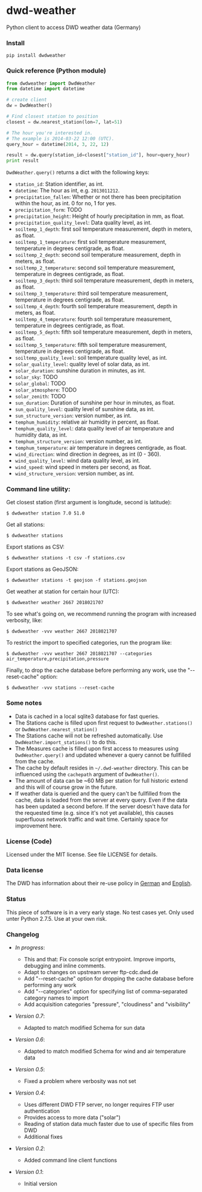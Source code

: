 dwd-weather
===========

Python client to access DWD weather data (Germany)

### Install

    pip install dwdweather


### Quick reference (Python module)

```python
from dwdweather import DwdWeather
from datetime import datetime

# create client
dw = DwdWeather()

# Find closest station to position
closest = dw.nearest_station(lon=7, lat=51)

# The hour you're interested in.
# The example is 2014-03-22 12:00 (UTC).
query_hour = datetime(2014, 3, 22, 12)

result = dw.query(station_id=closest["station_id"], hour=query_hour)
print result
```

`DwdWeather.query()` returns a dict with the following keys:

* `station_id`: Station identifier, as int.
* `datetime`: The hour as int, e.g. `2013011212`.
* `precipitation_fallen`: Whether or not there has been precipitation within the hour, as int. 0 for no, 1 for yes.
* `precipitation_form`: TODO
* `precipitation_height`: Height of hourly precipitation in mm, as float.
* `precipitation_quality_level`: Data quality level, as int.
* `soiltemp_1_depth`: first soil temperature measurement, depth in meters, as float.
* `soiltemp_1_temperature`: first soil temperature measurement, temperature in degrees centigrade, as float.
* `soiltemp_2_depth`: second soil temperature measurement, depth in meters, as float.
* `soiltemp_2_temperature`: second soil temperature measurement, temperature in degrees centigrade, as float.
* `soiltemp_3_depth`: third soil temperature measurement, depth in meters, as float.
* `soiltemp_3_temperature`: third soil temperature measurement, temperature in degrees centigrade, as float.
* `soiltemp_4_depth`: fourth soil temperature measurement, depth in meters, as float.
* `soiltemp_4_temperature`: fourth soil temperature measurement, temperature in degrees centigrade, as float.
* `soiltemp_5_depth`: fifth soil temperature measurement, depth in meters, as float.
* `soiltemp_5_temperature`: fifth soil temperature measurement, temperature in degrees centigrade, as float.
* `soiltemp_quality_level`: soil temperature quality level, as int.
* `solar_quality_level`: quality level of solar data, as int.
* `solar_duration`: sunshine duration in minutes, as int.
* `solar_sky`: TODO
* `solar_global`: TODO
* `solar_atmosphere`: TODO
* `solar_zenith`: TODO
* `sun_duration`: Duration of sunshine per hour in minutes, as float.
* `sun_quality_level`: quality level of sunshine data, as int.
* `sun_structure_version`: version number, as int.
* `temphum_humidity`: relative air humidity in percent, as float.
* `temphum_quality_level`: data quality level of air temperature and humidity data, as int.
* `temphum_structure_version`: version number, as int.
* `temphum_temperature`: air temperature in degrees centigrade, as float.
* `wind_direction`: wind direction in degrees, as int (0 - 360).
* `wind_quality_level`: wind data quality level, as int.
* `wind_speed`: wind speed in meters per second, as float.
* `wind_structure_version`: version number, as int.


### Command line utility:

Get closest station (first argument is longitude, second is latitude):

    $ dwdweather station 7.0 51.0

Get all stations:

    $ dwdweather stations

Export stations as CSV:

	$ dwdweather stations -t csv -f stations.csv

Export stations as GeoJSON:

	$ dwdweather stations -t geojson -f stations.geojson

Get weather at station for certain hour (UTC):

    $ dwdweather weather 2667 2018021707

To see what's going on, we recommend running the program with increased verbosity, like:

    $ dwdweather -vvv weather 2667 2018021707

To restrict the import to specified categories, run the program like:

    $ dwdweather -vvv weather 2667 2018021707 --categories air_temperature,precipitation,pressure

Finally, to drop the cache database before performing any work, use the "--reset-cache" option:

    $ dwdweather -vvv stations --reset-cache


### Some notes

* Data is cached in a local sqlite3 database for fast queries.
* The Stations cache is filled upon first request to `DwdWeather.stations()` or `DwdWeather.nearest_station()`
* The Stations cache will not be refreshed automatically. Use `DwdWeather.import_stations()` to do this.
* The Measures cache is filled upon first access to measures using `DwdWeather.query()` and updated whenever a query cannot be fullfilled from the cache.
* The cache by default resides in `~/.dwd-weather` directory. This can be influenced using the `cachepath` argument of `DwdWeather()`.
* The amount of data can be ~60 MB per station for full historic extend and this will of course grow in the future.
* If weather data is queried and the query can't be fullfilled from the cache, data is loaded from the server at every query. Even if the data has been updated a second before. If the server doesn't have data for the requested time (e.g. since it's not yet available), this causes superfluous network traffic and wait time. Certainly space for improvement here.


### License (Code)

Licensed under the MIT license. See file LICENSE for details.

### Data license

The DWD has information about their re-use policy in [German](http://www.dwd.de/bvbw/appmanager/bvbw/dwdwwwDesktop?_nfpb=true&_windowLabel=dwdwww_main_book&T26001030691160718267804gsbDocumentPath=Content%2FOeffentlichkeit%2FWV%2FWVDS%2FDatenanforderungen%2FDatenbezug%2Fteaser__grundversorgung.html&switchLang=de&_pageLabel=_dwdwww_spezielle_nutzer_metdienstleister_datenbezug) and [English](http://www.dwd.de/bvbw/appmanager/bvbw/dwdwwwDesktop?_nfpb=true&_windowLabel=dwdwww_main_book&T26001030691160718267804gsbDocumentPath=Content%2FOeffentlichkeit%2FWV%2FWVDS%2FDatenanforderungen%2FDatenbezug%2Fteaser__grundversorgung.html&switchLang=en&_pageLabel=_dwdwww_spezielle_nutzer_metdienstleister_datenbezug).

### Status

This piece of software is in a very early stage. No test cases yet.
Only used unter Python 2.7.5. Use at your own risk.

### Changelog

* *In progress*:
  * This and that: Fix console script entrypoint. Improve imports, debugging and inline comments.
  * Adapt to changes on upstream server ftp-cdc.dwd.de
  * Add "--reset-cache" option for dropping the cache database before performing any work
  * Add "--categories" option for specifying list of comma-separated category names to import
  * Add acquisition categories "pressure", "cloudiness" and "visibility"

* *Version 0.7*:
  * Adapted to match modified Schema for sun data
* *Version 0.6*:
  * Adapted to match modified Schema for wind and air temperature data
* *Version 0.5*:
  * Fixed a problem where verbosity was not set
* *Version 0.4*:
  * Uses different DWD FTP server, no longer requires FTP user authentication
  * Provides access to more data ("solar")
  * Reading of station data much faster due to use of specific files from DWD
  * Additional fixes
* *Version 0.2*:
  * Added command line client functions
* *Version 0.1*:
  * Initial version
